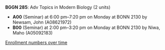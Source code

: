 **BGGN 285**: Adv Topics in Modern Biology (2 units)

- **A00** (Seminar) at 6:00 pm–7:20 pm on Monday at BONN 2130 by Newsam, John (A08621972)
- **B00** (Seminar) at 2:00 pm–3:20 pm on Monday at BONN 2130 by Niwa, Maho (A05092183)

[Enrollment numbers over time](./BGGN285.tsv)
